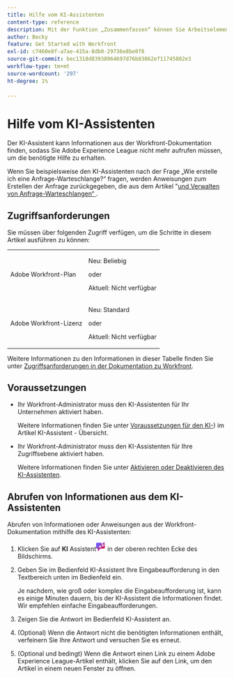 ```yaml
---
title: Hilfe vom KI-Assistenten
content-type: reference
description: Mit der Funktion „Zusammenfassen“ können Sie Arbeitselemente und Dokumente schnell zusammenfassen.
author: Becky
feature: Get Started with Workfront
exl-id: c7460e8f-a7ae-415a-8db0-29736e8be0f8
source-git-commit: bec1318d83938964697d76b83062ef11745802e3
workflow-type: tm+mt
source-wordcount: '297'
ht-degree: 1%

---
```


# Hilfe vom KI-Assistenten

Der KI-Assistent kann Informationen aus der Workfront-Dokumentation finden, sodass Sie Adobe Experience League nicht mehr aufrufen müssen, um die benötigte Hilfe zu erhalten.

Wenn Sie beispielsweise den KI-Assistenten nach der Frage „Wie erstelle ich eine Anfrage-Warteschlange?“ fragen, werden Anweisungen zum Erstellen der Anfrage zurückgegeben, die aus dem Artikel &quot;[&#x200B; und Verwalten von Anfrage-Warteschlangen“ &#x200B;](/help/quicksilver/manage-work/requests/create-and-manage-request-queues/create-request-queue.md).

## Zugriffsanforderungen

Sie müssen über folgenden Zugriff verfügen, um die Schritte in diesem Artikel ausführen zu können:

<table style="table-layout:auto"> 
 <col> 
 <col> 
 <tbody> 
  <tr> 
   <td role="rowheader">Adobe Workfront-Plan</td> 
   <td><p>Neu: Beliebig</p>
       <p>oder</p>
       <p>Aktuell: Nicht verfügbar</p></td>
  </tr> 
  <tr> 
   <td role="rowheader">Adobe Workfront-Lizenz</td> 
   <td><p>Neu: Standard</p>
       <p>oder</p>
       <p>Aktuell: Nicht verfügbar</p></td>
  </tr> 
 </tbody> 
</table>

Weitere Informationen zu den Informationen in dieser Tabelle finden Sie unter [Zugriffsanforderungen in der Dokumentation zu Workfront](/help/quicksilver/administration-and-setup/add-users/access-levels-and-object-permissions/access-level-requirements-in-documentation.md).

## Voraussetzungen

* Ihr Workfront-Administrator muss den KI-Assistenten für Ihr Unternehmen aktiviert haben.

  Weitere Informationen finden Sie unter [Voraussetzungen für den KI-](/help/quicksilver/workfront-basics/ai-assistant/ai-assistant-overview.md#prerequisites-to-ai-assistant)) im Artikel KI-Assistent - Übersicht.
* Ihr Workfront-Administrator muss den KI-Assistenten für Ihre Zugriffsebene aktiviert haben.

  Weitere Informationen finden Sie unter [Aktivieren oder Deaktivieren des KI-Assistenten](/help/quicksilver/workfront-basics/ai-assistant/enable-or-disable-assistant.md).

## Abrufen von Informationen aus dem KI-Assistenten

Abrufen von Informationen oder Anweisungen aus der Workfront-Dokumentation mithilfe des KI-Assistenten:

1. Klicken Sie auf **KI** Assistent![&#x200B; Symbol KI-Assistent](assets/ai-assistant-icon.png) in der oberen rechten Ecke des Bildschirms.
1. Geben Sie im Bedienfeld KI-Assistent Ihre Eingabeaufforderung in den Textbereich unten im Bedienfeld ein.

   Je nachdem, wie groß oder komplex die Eingabeaufforderung ist, kann es einige Minuten dauern, bis der KI-Assistent die Informationen findet. Wir empfehlen einfache Eingabeaufforderungen.

1. Zeigen Sie die Antwort im Bedienfeld KI-Assistent an.
1. (Optional) Wenn die Antwort nicht die benötigten Informationen enthält, verfeinern Sie Ihre Antwort und versuchen Sie es erneut.
1. (Optional und bedingt) Wenn die Antwort einen Link zu einem Adobe Experience League-Artikel enthält, klicken Sie auf den Link, um den Artikel in einem neuen Fenster zu öffnen.

